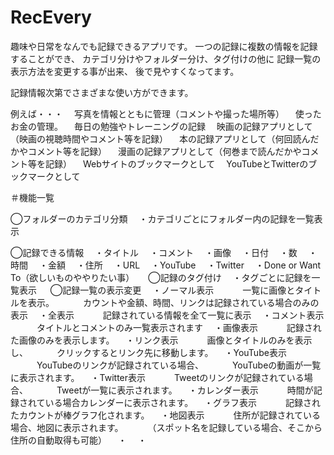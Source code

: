 # RecEvery
趣味や日常をなんでも記録できるアプリです。
一つの記録に複数の情報を記録することができ、
カテゴリ分けやフォルダー分け、タグ付けの他に
記録一覧の表示方法を変更する事が出来、
後で見やすくなってます。

記録情報次第でさまざまな使い方ができます。

例えば・・・
　写真を情報とともに管理（コメントや撮った場所等）
　使ったお金の管理。
　毎日の勉強やトレーニングの記録
　映画の記録アプリとして（映画の視聴時間やコメント等を記録）
　本の記録アプリとして（何回読んだかやコメント等を記録）
　漫画の記録アプリとして（何巻まで読んだかやコメント等を記録）
　Webサイトのブックマークとして
　YouTubeとTwitterのブックマークとして

＃機能一覧

◯フォルダーのカテゴリ分類
　・カテゴリごとにフォルダー内の記録を一覧表示

◯記録できる情報
　・タイトル
　・コメント
　・画像
　・日付
　・数
　・時間
　・金額
　・住所
　・URL
　・YouTube
　・Twitter
　・Done or Want To（欲しいものややりたい事）
　
◯記録のタグ付け
　・タグごとに記録を一覧表示
　
◯記録一覧の表示変更
　・ノーマル表示
　　　一覧に画像とタイトルを表示。
　　　カウントや金額、時間、リンクは記録されている場合のみの表示
　・全表示
　　　記録されている情報を全て一覧に表示
　・コメント表示
　　　タイトルとコメントのみ一覧表示されます
　・画像表示
　　　記録された画像のみを表示します。
　・リンク表示
　　　画像とタイトルのみを表示し、
　　　クリックするとリンク先に移動します。
　・YouTube表示
　　　YouTubeのリンクが記録されている場合、
　　　YouTubeの動画が一覧に表示されます。
　・Twitter表示
　　　Tweetのリンクが記録されている場合、
　　　Tweetが一覧に表示されます。
　・カレンダー表示
　　　時間が記録されている場合カレンダーに表示されます。
　・グラフ表示
　　　記録されたカウントが棒グラフ化されます。
　・地図表示
　　　住所が記録されている場合、地図に表示されます。
　　　（スポット名を記録している場合、そこから住所の自動取得も可能）
　・
　・
　